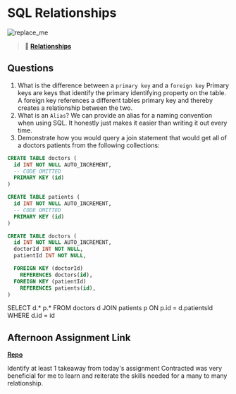# SQL Relationships

![replace_me](https://codeworks.blob.core.windows.net/public/assets/img/illustrations/placeholder.svg)

> **📖 [Relationships](https://codeworksacademy.com/fs-student-guide/resources/wk11/02-MySQL-Relationships)**

## Questions

1. What is the difference between a `primary key` and a `foreign key`
Primary keys are keys that identify the primary identifying property on the table. A foreign key references a different tables primary key and thereby creates a relationship between the two.
2. What is an `Alias`?
We can provide an alias for a naming convention when using SQL. It honestly just makes it easier than writing it out every time.
3. Demonstrate how you would query a join statement that would get all of a doctors patients from the following collections:

```SQL
CREATE TABLE doctors (
  id INT NOT NULL AUTO_INCREMENT,
  -- CODE OMITTED
  PRIMARY KEY (id)
)

CREATE TABLE patients (
  id INT NOT NULL AUTO_INCREMENT,
  -- CODE OMITTED
  PRIMARY KEY (id)
)

CREATE TABLE doctors (
  id INT NOT NULL AUTO_INCREMENT,
  doctorId INT NOT NULL,
  patientId INT NOT NULL,

  FOREIGN KEY (doctorId)
    REFERENCES doctors(id),
  FOREIGN KEY (patientId)
    REFERENCES patients(id),
)

```
SELECT
d.*
p.*
FROM doctors d
JOIN patients p ON p.id = d.patientsId
WHERE d.id = id

## Afternoon Assignment Link

**[Repo](https://github.com/bcrossley712/Contracted)**

Identify at least 1 takeaway from today's assignment
Contracted was very beneficial for me to learn and reiterate the skills needed for a many to many relationship.